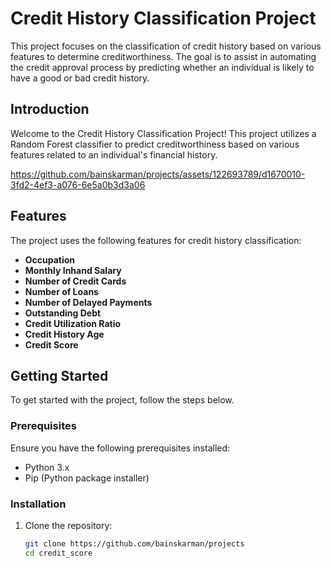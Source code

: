 # Credit History Classification Project

This project focuses on the classification of credit history based on various features to determine creditworthiness. The goal is to assist in automating the credit approval process by predicting whether an individual is likely to have a good or bad credit history.


## Introduction

Welcome to the Credit History Classification Project! This project utilizes a Random Forest classifier to predict creditworthiness based on various features related to an individual's financial history.

https://github.com/bainskarman/projects/assets/122693789/d1670010-3fd2-4ef3-a076-6e5a0b3d3a06

## Features

The project uses the following features for credit history classification:

- **Occupation**
- **Monthly Inhand Salary**
- **Number of Credit Cards**
- **Number of Loans**
- **Number of Delayed Payments**
- **Outstanding Debt**
- **Credit Utilization Ratio**
- **Credit History Age**
- **Credit Score**

## Getting Started

To get started with the project, follow the steps below.

### Prerequisites

Ensure you have the following prerequisites installed:

- Python 3.x
- Pip (Python package installer)

### Installation

1. Clone the repository:

   ```bash
   git clone https://github.com/bainskarman/projects
   cd credit_score
